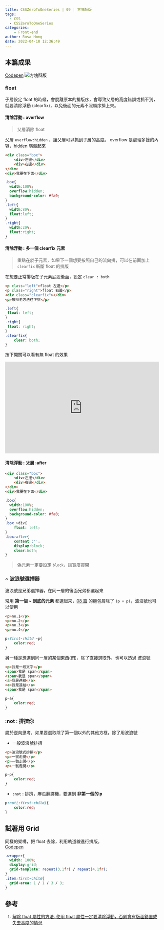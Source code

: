 ```yaml
---
title: CSSZeroToOneSeries | 09 | 方塊酥版
tags:
  - CSS
  - CSSZeroToOneSeries
categories:
	- Front-end
author: Rosa Hong
date: 2022-04-10 12:36:49
---
```


## 本篇成果
[Codepen](https://codepen.io/shan473/pen/wvPYowG?editors=0100)
![方塊酥版](https://dsm01pap006files.storage.live.com/y4mRHJR5nKjd7Mry0fH-Eevw_EuUBALAe_xSDwFAsLc-jhOf9MVukfDscCyR0aOVgn_lXXMo0TTA9P005lZ17bfeeA1u1cH1pUKDVEDHN8e9zgJptSKT1iav8eWY0i6YhYCS8uM0UuTvFQpSWlDK4sLzuIjHGVDA8aLixITKrKveAHX73wjxjTY1VgK64Xx19fM?width=1024&height=585&cropmode=none)

<!-- more -->

### float
子層設定 float 的時候，會脫離原本的排版序，會導致父層的高度錯誤或抓不到，就要清除浮動 (clearfix)，以免後面的元素不照順序擠上來。

#### 清除浮動 : overflow
> 父層消除 float 

父層 `overflow:hidden` ，讓父層可以抓到子層的高度。
overflow 是處理多餘的內容，hidden 隱藏起來

```html
<div class="box">
	<div>左邊</div>
	<div>右邊</div>
</div>
<div>我要在下面</div>
```

```css
.box{
  width:100%;
  overflow:hidden;
  background-color: #fa0;
}
.left{
  width:80%;
  float:left;
}
.right{
  width:20%;
  float:right;
}
```
#### 清除浮動 : 多一個 clearfix 元素
> 重點在於子元素，如果下一個想要按照自己的流向排，可以在前面加上 `clearfix` 斬斷 float 的排版

在想要正常排版在子元素屁股後面，設定 `clear : both`
```html
<p class="left">float 左邊</p>
<p class="right">float 右邊</p>
<div class="clearfix"></div> 
<p>按照老方法往下排</p>
```

```css
.left{
 float: left;
}
.right{
 float: right;
}
.clearfix{
	clear: both;
}
```
按下開關可以看有無 float 的效果   
<iframe height="300" style="width: 100%;" scrolling="no" title="float clearfix" src="https://codepen.io/shan473/embed/NWwObjj?default-tab=result&theme-id=dark" frameborder="no" loading="lazy" allowtransparency="true" allowfullscreen="true">
  See the Pen <a href="https://codepen.io/shan473/pen/NWwObjj">
  float clearfix</a> by YanShanHong (<a href="https://codepen.io/shan473">@shan473</a>)
  on <a href="https://codepen.io">CodePen</a>.
</iframe>

#### 清除浮動 : 父層 :after 
```html
<div class="box">
	<div>左邊</div>
	<div>右邊</div>
</div>
<div>我要在下面</div>
```

```css
.box{
  width:100%;
  overflow:hidden;
  background-color: #fa0;
}
.box >div{
	float: left;
}
.box:after{
	content :'';
	display:block;
	clear:both;
}
```

> 偽元素一定要設定 `block`，讓寬度撐開  

### ~ 波浪號選擇器
波浪號是兄弟選擇器，在同一層的後面兄弟都選起來

常用 **第一個  ~  到底的元素** 都選起來，[08 篇](../CSSSeriesZeroToOne-08.md) 的麵包屑除了 `(p + p)`，波浪號也可以使用
```html
<p>no.1</p>
<p>no.2</p>
<p>no.3</p>
<p>no.4</p>
```

```css
p:first-child ~p{
	color:red;
}
```

另一種是想選到同一層的某個東西(們)，除了直接選取外，也可以透過 波浪號
```html
<p>我是一段文字</p>
<span>我是 span</span>
<span>我是 span</span>
<a>我是連結</a>
<a>我是連結</a>
<span>我是 span</span>
```

```css
p~a{
	color:red;
}
```

### :not : 排擠你
屬於逆向思考，如果要選取除了第一個以外的其他方框，除了用波浪號

- 一般波浪號排擠  

```html
<p>波浪號式排擠</p>
<p>一號走開</p>
<p>一號走開</p>
<p>一號走開</p>
```

```css
p~p{
	color:red;
}
```

- `:not` : 排擠，麻瓜翻譯機，要選到 **非第一個的 p**

```css
p:not(:first-child){
	color:red;
}
```

## 試著用 Grid  
同樣的架構，把 float 去除，利用軌道線進行排版。  
[Codepen](https://codepen.io/shan473/pen/ZEvRByL?editors=0100)
```css
.wrapper{
  width: 100%;
  display:grid;
  grid-template: repeat(3,1fr) / repeat(4,1fr);
}
.item:first-child{
  grid-area: 1 / 1 / 3 / 3;
}
```

## 參考
1. [解除 float 屬性的方法. 使用 float 屬性一定要清除浮動，否則會有版面錯置或失去高度的情況](https://medium.com/ui-ux%E7%B7%B4%E5%8A%9F%E5%9D%8A/%E8%A7%A3%E9%99%A4-float-%E5%B1%AC%E6%80%A7%E7%9A%84%E6%96%B9%E6%B3%95-5e29cc30777d)